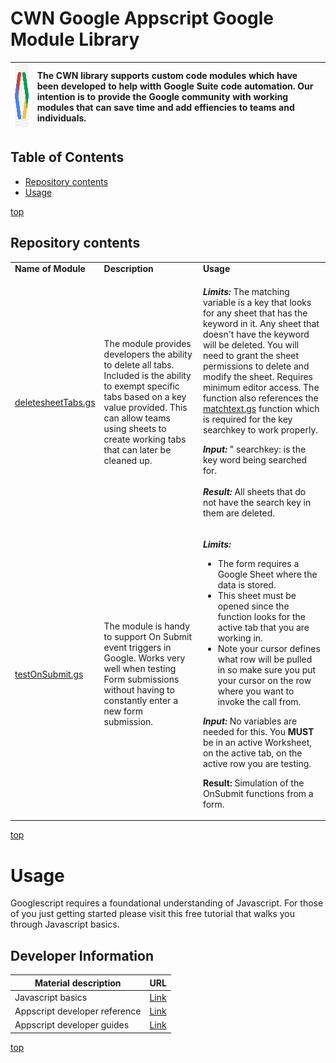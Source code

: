 # <a name="top">CWN Google Appscript Google Module Library</a> 

| <img src="./images/code_gas.png"  height="100px">  | The CWN library supports custom code modules which have been developed to help witth Google Suite code automation.  Our intention is to provide the Google community with working modules that can save time and add effiencies to teams and individuals. |
| :-------------- | :----------- | 

## Table of Contents

- [Repository contents](#repository-contents)
- [Usage](#usage)


[top](#top)
## Repository contents

<table border="0" cellspacing="0">
<tbody>
<tr>
<td align="top"><strong>Name of Module</strong></td>
<td align="top"><strong>Description</strong></td>
<td align="top"><strong>Usage</strong></td>
</tr>
<tr>
<td><a href="https://github.com/cwnit/toolkits/blob/master/collections/googleappscript/code_modules/deletesheetTabs.gs">deletesheetTabs.gs</a></td>
<td>The module provides developers the ability to delete all tabs. Included is the ability to exempt specific tabs based on a key value provided.  This can allow teams using sheets to create working tabs that can later be cleaned up.</td>
<td>
<p><em><strong>Limits:</strong></em> The matching variable is a key that looks for any sheet that has the keyword in it. Any sheet that doesn't have the keyword will be deleted. You will need to grant the sheet permissions to delete and modify the sheet. Requires minimum editor access. The function also references the  <a href="https://github.com/cwnit/toolkits/blob/master/collections/googleappscript/google_sheets/matchtext.gs">matchtext.gs</a> function which is required for the key searchkey to work properly.</p>
<p><em><strong>Input:</strong></em>&nbsp;" searchkey: is the key word being searched for.<br /><br /><em><strong>Result:</strong></em>&nbsp;All sheets that do not have the search key in them are deleted.</p> 
</td>
</tr>
<tr>
<td><a href="https://github.com/cwnit/toolkits/blob/master/collections/googleappscript/code_modules/testOnSubmit.gs">testOnSubmit.gs</a></td>
<td>The module is handy to support On Submit event triggers in Google. Works very well when testing Form submissions without having to constantly enter a new form submission.&nbsp;</td>
<td>
<p><em><strong>Limits:&nbsp;</strong></em></p>
<ul>
<li>The form requires a Google Sheet where the data is stored.</li>
<li>This sheet must be opened since the function looks for the active tab that you are working in.</li>
<li>Note your cursor defines what row will be pulled in so make sure you put your cursor on the row where you want to invoke the call from.</li>
</ul>
<p><em><strong>Input: </strong></em>No variables are needed for this. You <strong>MUST</strong> be in an active Worksheet, on the active tab, on the active row you are testing.</p>
<p><strong>Result:</strong> Simulation of the OnSubmit functions from a form.</p>
</td>
</tr>
</tbody>
</table>

[top](#top)


# Usage
Googlescript requires a foundational understanding of Javascript.  For those of you just getting started please visit this free tutorial that walks you through Javascript basics.

## Developer Information ##
| Material description | URL |
| ---------- | ------------ |
| Javascript basics | [Link](https://www.w3schools.com/js/DEFAULT.asp) |
| Appscript developer reference | [Link](https://developers.google.com/apps-script/reference/) |
| Appscript developer guides | [Link](https://developers.google.com/google-ads/scripts/docs/your-first-script) |



[top](#top)
